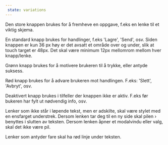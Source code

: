 ```yaml
---
 state: variations
---
```


Den store knappen brukes for å fremheve en oppgave, f.eks en lenke til et viktig skjema.

En standard knapp brukes for handlinger, f.eks 'Lagre', 'Send', osv. Siden knappen er kun 36 px høy er det avsatt et område over og under, slik at touch target er 48px. Det skal være minimum 12px mellomrom mellom hver knapp/lenke.

Grønn knapp brukes for å motivere brukeren til å trykke, eller antyde suksess.

Rød knapp brukes for å advare brukeren mot handlingen. F.eks: 'Slett', 'Avbryt', osv.

Deaktivert knapp brukes i tilfeller der knappen ikke er aktiv. F.eks før bukeren har fylt ut nødvendig info, osv.

Lenker som ikke står i løpende tekst, men er adskilte, skal være stylet med en ensfarget understrek. Dersom lenken tar deg til en ny side skal pilen › benyttes i slutten av teksten. Dersom lenken åpner et modalvindu eller valg, skal det ikke være pil.

Lenker som antyder fare skal ha rød linje under teksten.
